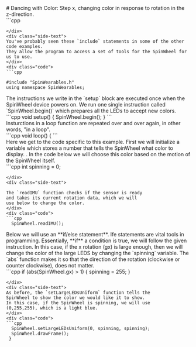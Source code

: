 <div class="flex-container"><div class="wide-text">
# Dancing with Color: Step x, changing color in response to rotation in the z-direction.
</div>
<div class="code">
```cpp

```
</div>
<div class="side-text">
You've probably seen these `include` statements in some of the other code examples. 
They allow the program to access a set of tools for the SpinWheel for us to use. 
</div>
<div class="code">
```cpp

#include "SpinWearables.h"
using namespace SpinWearables;

```
</div>
<div class="side-text">
The instructions we write in the `setup` block are executed
once when the SpinWheel device powers on. We run one single instruction
called `SpinWheel.begin()` which prepares all the LEDs to accept new colors.
</div>
<div class="code">
```cpp
void setup() {
  SpinWheel.begin();
}
```
</div>
<div class="side-text">
Insturctions in a loop function are repeated over and over again, 
in other words, "in a loop".
</div>
<div class="code">
```cpp
void loop() {
```
</div>
<div class="side-text">
Here we get to the code specific to this example.
First we will initialize a variable which stores 
a number that tells the SpinWheel what color to display. . 
In the code below we will choose this color based on the 
motion of the SpinWheel itself. 
</div>
<div class="code">
```cpp
  int spinning = 0;
 
```
</div>
<div class="side-text">

The `readIMU` function checks if the sensor is ready
and takes its current rotation data, which we will
use below to change the color.  
</div>
<div class="code">
```cpp
  SpinWheel.readIMU();

```
</div>
<div class="side-text">
Below we will use an **if/else statement**.
Ife statements are vital tools in programming.
Essentially, **if** a condition is true, we will 
follow the given instruction.  
In this case, if the x rotation (gx) is large enough,
then we will change the color of the large LEDS
by changing the `spinning` variable. The `abs` function 
makes it so that the direction of the rotation
(clockwise or counter clockwise), does not matter. 
</div>
<div class="code">
```cpp
  if (abs(SpinWheel.gx) > 1) {
    spinning = 255;
  }

```
</div>
<div class="side-text">
As before, the `setLargeLEDsUniform` function tells the 
SpinWheel to show the color we would like it to show. 
In this case, if the SpinWheel is spinning, we will use
(0,255,255), which is a light blue. 
</div>
<div class="code">
```cpp
  SpinWheel.setLargeLEDsUniform(0, spinning, spinning);
  SpinWheel.drawFrame();
 }
  
```
</div>
<div class="side-text">
</div>
</div>